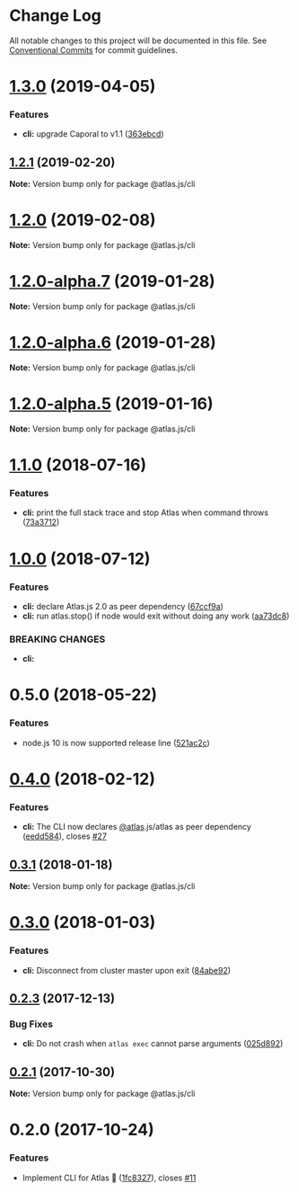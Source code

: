 # Change Log

All notable changes to this project will be documented in this file.
See [Conventional Commits](https://conventionalcommits.org) for commit guidelines.

# [1.3.0](https://github.com/strvcom/atlas.js/compare/@atlas.js/cli@1.2.1...@atlas.js/cli@1.3.0) (2019-04-05)


### Features

* **cli:** upgrade Caporal to v1.1 ([363ebcd](https://github.com/strvcom/atlas.js/commit/363ebcd))





## [1.2.1](https://github.com/strvcom/atlas.js/compare/@atlas.js/cli@1.2.0...@atlas.js/cli@1.2.1) (2019-02-20)

**Note:** Version bump only for package @atlas.js/cli





# [1.2.0](https://github.com/strvcom/atlas.js/compare/@atlas.js/cli@1.1.0...@atlas.js/cli@1.2.0) (2019-02-08)

**Note:** Version bump only for package @atlas.js/cli





# [1.2.0-alpha.7](https://github.com/strvcom/atlas.js/compare/@atlas.js/cli@1.2.0-alpha.6...@atlas.js/cli@1.2.0-alpha.7) (2019-01-28)

**Note:** Version bump only for package @atlas.js/cli





# [1.2.0-alpha.6](https://github.com/strvcom/atlas.js/compare/@atlas.js/cli@1.2.0-alpha.5...@atlas.js/cli@1.2.0-alpha.6) (2019-01-28)

**Note:** Version bump only for package @atlas.js/cli





# [1.2.0-alpha.5](https://github.com/strvcom/atlas.js/compare/@atlas.js/cli@1.2.0-alpha.4...@atlas.js/cli@1.2.0-alpha.5) (2019-01-16)

**Note:** Version bump only for package @atlas.js/cli





<a name="1.1.0"></a>
# [1.1.0](https://github.com/strvcom/atlas.js/compare/@atlas.js/cli@1.0.0...@atlas.js/cli@1.1.0) (2018-07-16)


### Features

* **cli:** print the full stack trace and stop Atlas when command throws ([73a3712](https://github.com/strvcom/atlas.js/commit/73a3712))




<a name="1.0.0"></a>
# [1.0.0](https://github.com/strvcom/atlas.js/compare/@atlas.js/cli@0.5.0...@atlas.js/cli@1.0.0) (2018-07-12)


### Features

* **cli:** declare Atlas.js 2.0 as peer dependency ([67ccf9a](https://github.com/strvcom/atlas.js/commit/67ccf9a))
* **cli:** run atlas.stop() if node would exit without doing any work ([aa73dc8](https://github.com/strvcom/atlas.js/commit/aa73dc8))


### BREAKING CHANGES

* **cli:** 




<a name="0.5.0"></a>
# 0.5.0 (2018-05-22)


### Features

* node.js 10 is now supported release line ([521ac2c](https://github.com/strvcom/atlas.js/commit/521ac2c))




<a name="0.4.0"></a>
# [0.4.0](https://github.com/strvcom/atlas.js/compare/@atlas.js/cli@0.3.1...@atlas.js/cli@0.4.0) (2018-02-12)


### Features

* **cli:** The CLI now declares [@atlas](https://github.com/atlas).js/atlas as peer dependency ([eedd584](https://github.com/strvcom/atlas.js/commit/eedd584)), closes [#27](https://github.com/strvcom/atlas.js/issues/27)




<a name="0.3.1"></a>
## [0.3.1](https://github.com/strvcom/atlas.js/compare/@atlas.js/cli@0.3.0...@atlas.js/cli@0.3.1) (2018-01-18)




**Note:** Version bump only for package @atlas.js/cli

<a name="0.3.0"></a>
# [0.3.0](https://github.com/strvcom/atlas.js/compare/@atlas.js/cli@0.2.3...@atlas.js/cli@0.3.0) (2018-01-03)


### Features

* **cli:** Disconnect from cluster master upon exit ([84abe92](https://github.com/strvcom/atlas.js/commit/84abe92))




<a name="0.2.3"></a>
## [0.2.3](https://github.com/strvcom/atlas.js/compare/@atlas.js/cli@0.2.2...@atlas.js/cli@0.2.3) (2017-12-13)


### Bug Fixes

* **cli:** Do not crash when `atlas exec` cannot parse arguments ([025d892](https://github.com/strvcom/atlas.js/commit/025d892))




<a name="0.2.1"></a>
## [0.2.1](https://github.com/strvcom/atlas.js/compare/@atlas.js/cli@0.2.0...@atlas.js/cli@0.2.1) (2017-10-30)




**Note:** Version bump only for package @atlas.js/cli

<a name="0.2.0"></a>
# 0.2.0 (2017-10-24)


### Features

* Implement CLI for Atlas 🎉 ([1fc8327](https://github.com/strvcom/atlas.js/commit/1fc8327)), closes [#11](https://github.com/strvcom/atlas.js/issues/11)
